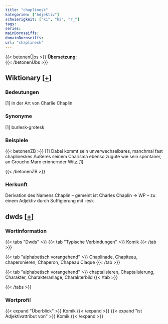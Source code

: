 ```yaml
---
title: "chaplinesk"
kategorien: ["Adjektiv"]
schwierigkeit: ["k1", "h2", "r_"]
tags:
series:
mainDornseiffs:
domainDornseiffs:
url: "chaplinesk"
---
```


{{< betonenÜbs >}}
**Übersetzung:**  
{{< /betonenÜbs >}}

## Wiktionary [[+](https://de.wiktionary.org/wiki/chaplinesk)]

### Bedeutungen
[1] in der Art von Charlie Chaplin  

### Synonyme
[1] burlesk-grotesk  

### Beispiele
{{< betonenZB >}}
[1] Dabei kommt sein unverwechselbares, manchmal fast chaplineskes Äußeres seinem Charisma ebenso zugute wie sein spontaner, an Groucho Marx erinnernder Witz.[1]  

{{< /betonenZB >}}
### Herkunft
Derivation des Namens Chaplin – gemeint ist Charles Chaplin → WP – zu einem Adjektiv durch Suffigierung mit -esk  



## dwds [[+](https://www.dwds.de/wb/chaplinesk)]

### Wortinformation
{{< tabs "Dwds" >}}
{{< tab "Typische Verbindungen" >}}
Komik
{{< /tab >}}

{{< tab "alphabetisch vorangehend" >}}
Chaplinade, Chapiteau, chaperonieren, Chaperon, Chapeau Claque
{{< /tab >}}

{{< tab "alphabetisch vorangehend" >}}
chaptalisieren, Chaptalisierung, Charakter, Charakteranlage, Charakterbild
{{< /tab >}}

{{< /tabs >}}

### Wortprofil
{{< expand "Überblick" >}} Komik {{< /expand >}}
{{< expand "ist Adjektivattribut von" >}} Komik {{< /expand >}}

